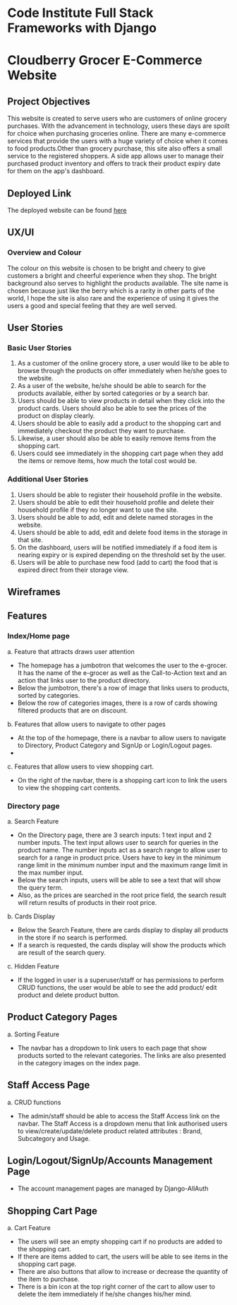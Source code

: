 # Code Institute Full Stack Frameworks with Django

# Cloudberry Grocer E-Commerce Website

## Project Objectives
This website is created to serve users who are customers of online grocery purchases. With the advancement in technology, users these 
days are spoilt for choice when purchasing groceries online. There are many e-commerce services that provide the users with a huge variety 
of choice when it comes to food products.Other than grocery purchase, this site also offers a small service to the registered shoppers. 
A side app allows user to manage their purchased product inventory and offers to track their product expiry date for them on the 
app's dashboard.

## Deployed Link
The deployed website can be found [here](https://oraclebun-project4.herokuapp.com/)

## UX/UI
### Overview and Colour
The colour on this website is chosen to be bright and cheery to give customers a bright and cheerful experience when they shop. The 
bright background also serves to highlight the products available. The site name is chosen because just like the berry which is a rarity
in other parts of the world, I hope the site is also rare and the experience of using it gives the users a good and special feeling 
that they are well served.

## User Stories
### Basic User Stories
1. As a customer of the online grocery store, a user would like to be able to browse through the products on offer immediately when he/she 
goes to the website.
2. As a user of the website, he/she should be able to search for the products available, either by sorted categories or by a search
bar.
3. Users should be able to view products in detail when they click into the product cards. Users should also be able to see the
prices of the product on display clearly.
4. Users should be able to easily add a product to the shopping cart and immediately checkout the product they want to purchase.
5. Likewise, a user should also be able to easily remove items from the shopping cart.
6. Users could see immediately in the shopping cart page when they add the items or remove items, how much the total cost would be.
### Additional User Stories
1. Users should be able to register their household profile in the website.
2. Users should be able to edit their household profile and delete their household profile if they no longer want to use the site.
3. Users should be able to add, edit and delete named storages in the website.
4. Users should be able to add, edit and delete food items in the storage in that site.
5. On the dashboard, users will be notified immediately if a food item is nearing expiry or is expired depending on the threshold set 
by the user.
6. Users will be able to purchase new food (add to cart) the food that is expired direct from their storage view.

## Wireframes

## Features
### Index/Home page
a. Feature that attracts draws user attention
* The homepage has a jumbotron that welcomes the user to the e-grocer. It has the name of the e-grocer as well as the Call-to-Action
text and an action that links user to the product directory.
* Below the jumbotron, there's a row of image that links users to products, sorted by categories.
* Below the row of categories images, there is a row of cards showing filtered products that are on discount.

b. Features that allow users to navigate to other pages
* At the top of the homepage, there is a navbar to allow users to navigate to Directory, Product Category and SignUp or Login/Logout
pages.
*

c. Features that allow users to view shopping cart.
* On the right of the navbar, there is a shopping cart icon to link the users to view the shopping cart contents.

### Directory page
a. Search Feature
* On the Directory page, there are 3 search inputs: 1 text input and 2 number inputs. The text input allows user to search for
queries in the product name. The number inputs act as a search range to allow user to search for a range in product price. Users 
have to key in the minimum range limit in the minimum number input and the maximum range limit in the max number input. 
* Below the search inputs, users will be able to see a text that will show the query term.
* Also, as the prices are searched in the root price field, the search result will return results of products in their root 
price.

b. Cards Display
* Below the Search Feature, there are cards display to display all products in the store if no search is performed.
* If a search is requested, the cards display will show the products which are result of the search query.

c. Hidden Feature
* If the logged in user is a superuser/staff or has permissions to perform CRUD functions, the user would be able to see
the add product/ edit product and delete product button.

## Product Category Pages
a. Sorting Feature
*  The navbar has a dropdown to link users to each page that show products sorted to the relevant categories. The links are also
presented in the category images on the index page.

## Staff Access Page
a. CRUD functions
* The admin/staff should be able to access the Staff Access link on the navbar. The Staff Access is a dropdown menu that link 
authorised users to view/create/update/delete product related attributes : Brand, Subcategory and Usage.

## Login/Logout/SignUp/Accounts Management Page
* The account management pages are managed by Django-AllAuth

## Shopping Cart Page
a. Cart Feature
* The users will see an empty shopping cart if no products are added to the shopping cart.
* If there are items added to cart, the users will be able to see items in the shopping cart page.
* There are also buttons that allow to increase or decrease the quantity of the item to purchase.
* There is a bin icon at the top right corner of the cart to allow user to delete the item immediately if he/she changes his/her 
mind.




